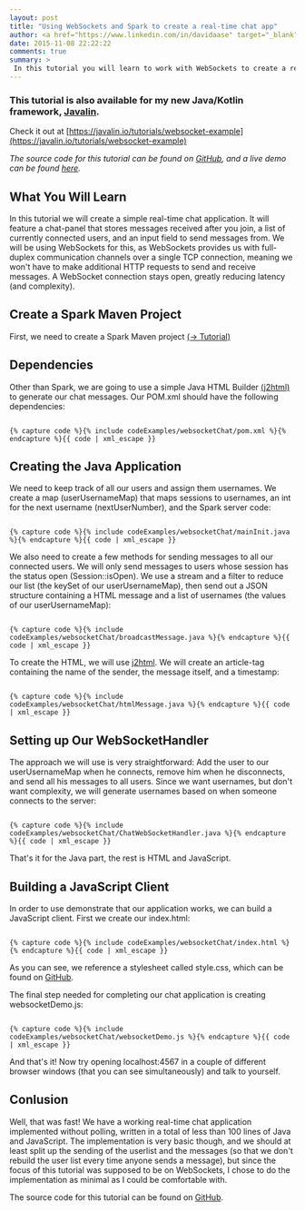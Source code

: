 ```yaml
---
layout: post
title: "Using WebSockets and Spark to create a real-time chat app"
author: <a href="https://www.linkedin.com/in/davidaase" target="_blank">David Åse</a>
date: 2015-11-08 22:22:22
comments: true
summary: >
 In this tutorial you will learn to work with WebSockets to create a real-time chat app. <br> Some  (simple) JavaScript is required.
---
```


### This tutorial is also available for my new Java/Kotlin framework, [Javalin](https://javalin.io). 
Check it out at [https://javalin.io/tutorials/websocket-example](https://javalin.io/tutorials/websocket-example)

<div class="notification"><em>The source code for this tutorial can be found on <a href="https://github.com/tipsy/spark-websocket" target="_blank">GitHub</a>, and a live demo can be found <a href="http://spark-heroku-example.herokuapp.com/" target="_blank">here</a>.</em></div>

## What You Will Learn
In this tutorial we will create a simple real-time chat application. It will feature a chat-panel that stores messages received after you join, a list of currently connected users, and an input field to send messages from. We will be using WebSockets for this, as WebSockets provides us with full-duplex communication channels over a single TCP connection, meaning we won't have to make additional HTTP requests to send and receive messages. A WebSocket connection stays open, greatly reducing latency (and complexity).

## Create a Spark Maven Project
First, we need to create a Spark Maven project <a href="/2015/04/02/setting-up-a-spark-project-with-maven.html" target="_blank">(→ Tutorial)</a>

## Dependencies
Other than Spark, we are going to use a simple Java HTML Builder <a href="http://j2html.com/" target="_blank">(j2html)</a> to generate our chat messages. Our POM.xml should have the following dependencies:

<pre><code class="language-markup">
{% capture code %}{% include codeExamples/websocketChat/pom.xml %}{% endcapture %}{{ code | xml_escape }}
</code></pre>

## Creating the Java Application
We need to keep track of all our users and assign them usernames. We create a map (userUsernameMap) that maps sessions to usernames, an int for the next username (nextUserNumber), and the Spark server code:

<pre><code class="language-java">
{% capture code %}{% include codeExamples/websocketChat/mainInit.java %}{% endcapture %}{{ code | xml_escape }}
</code></pre>

We also need to create a few methods for sending messages to all our connected users. We will only send messages to users whose session has the status open (Session::isOpen). We use a stream and a filter to reduce our list (the keySet of our userUsernameMap), then send out a JSON structure containing a HTML message and a list of usernames (the values of our userUsernameMap):

<pre><code class="language-java">
{% capture code %}{% include codeExamples/websocketChat/broadcastMessage.java %}{% endcapture %}{{ code | xml_escape }}
</code></pre>

To create the HTML, we will use <a href="http://j2html.com/" target="_blank">j2html</a>. We will create an article-tag containing the name of the sender, the message itself, and a timestamp:

<pre><code class="language-java">
{% capture code %}{% include codeExamples/websocketChat/htmlMessage.java %}{% endcapture %}{{ code | xml_escape }}
</code></pre>

## Setting up Our WebSocketHandler
The approach we will use is very straightforward: Add the user to our userUsernameMap when he connects, remove him when he disconnects, and send all his messages to all users. Since we want usernames, but don't want complexity, we will generate usernames based on when someone connects to the server:

<pre><code class="language-java">
{% capture code %}{% include codeExamples/websocketChat/ChatWebSocketHandler.java %}{% endcapture %}{{ code | xml_escape }}
</code></pre>

That's it for the Java part, the rest is HTML and JavaScript.

## Building a JavaScript Client
In order to use demonstrate that our application works, we can build a JavaScript client. First we create our index.html:

<pre><code class="language-markup">
{% capture code %}{% include codeExamples/websocketChat/index.html %}{% endcapture %}{{ code | xml_escape }}
</code></pre>

As you can see, we reference a stylesheet called style.css, which can be found on <a href="https://github.com/tipsy/spark-websocket/blob/master/src/main/resources/public/style.css" target="_blank">GitHub</a>.

The final step needed for completing our chat application is creating websocketDemo.js:

<pre><code class="language-js">
{% capture code %}{% include codeExamples/websocketChat/websocketDemo.js %}{% endcapture %}{{ code | xml_escape }}
</code></pre>

And that's it! Now try opening localhost:4567 in a couple of different browser windows (that you can see simultaneously) and talk to yourself.

## Conlusion
Well, that was fast! We have a working real-time chat application implemented without polling, written in a total of less than 100 lines of Java and JavaScript. The implementation is very basic though, and we should at least split up the sending of the userlist and the messages (so that we don't rebuild the user list every time anyone sends a message), but since the focus of this tutorial was supposed to be on WebSockets, I chose to do the implementation as minimal as I could be comfortable with.

The source code for this tutorial can be found on <a href="https://github.com/tipsy/spark-websocket" target="_blank">GitHub</a>.
